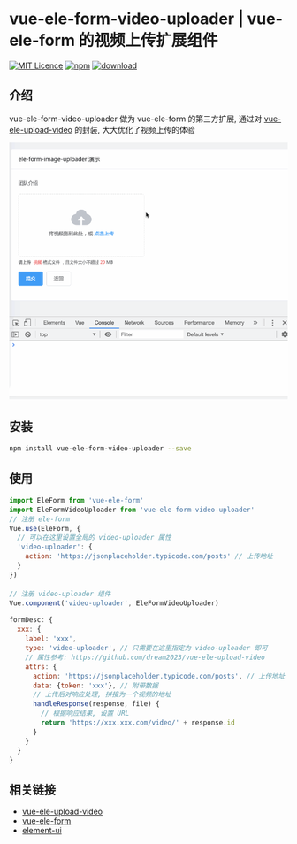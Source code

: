 # vue-ele-form-video-uploader | vue-ele-form 的视频上传扩展组件

[![MIT Licence](https://badges.frapsoft.com/os/mit/mit.svg)](https://opensource.org/licenses/mit-license.php)
[![npm](https://img.shields.io/npm/v/vue-ele-form-video-uploader.svg)](https://www.npmjs.com/package/vue-ele-form-video-uploader)
[![download](https://img.shields.io/npm/dw/vue-ele-form-video-uploader.svg)](https://npmcharts.com/compare/vue-ele-form-video-uploader?minimal=true)

## 介绍

vue-ele-form-video-uploader 做为 vue-ele-form 的第三方扩展, 通过对 [vue-ele-upload-video](https://github.com/dream2023/vue-ele-upload-video) 的封装, 大大优化了视频上传的体验

![image](https://raw.githubusercontent.com/dream2023/images/master/vue-ele-form-video-uploader.czl72wc81hq.gif)

## 安装

```bash
npm install vue-ele-form-video-uploader --save
```

## 使用

```js
import EleForm from 'vue-ele-form'
import EleFormVideoUploader from 'vue-ele-form-video-uploader'
// 注册 ele-form
Vue.use(EleForm, {
  // 可以在这里设置全局的 video-uploader 属性
  'video-uploader': {
    action: 'https://jsonplaceholder.typicode.com/posts' // 上传地址
  }
})

// 注册 video-uploader 组件
Vue.component('video-uploader', EleFormVideoUploader)
```

```js
formDesc: {
  xxx: {
    label: 'xxx',
    type: 'video-uploader', // 只需要在这里指定为 video-uploader 即可
    // 属性参考: https://github.com/dream2023/vue-ele-upload-video
    attrs: {
      action: 'https://jsonplaceholder.typicode.com/posts', // 上传地址
      data: {token: 'xxx'}, // 附带数据
      // 上传后对响应处理, 拼接为一个视频的地址
      handleResponse(response, file) {
        // 根据响应结果, 设置 URL
        return 'https://xxx.xxx.com/video/' + response.id
      }
    }
  }
}
```

## 相关链接

- [vue-ele-upload-video](https://github.com/dream2023/vue-ele-upload-video)
- [vue-ele-form](https://github.com/dream2023/vue-ele-form)
- [element-ui](http://element-cn.eleme.io)
